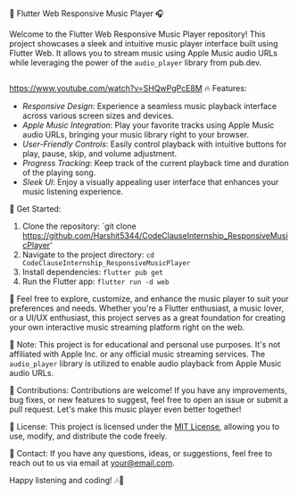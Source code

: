 🎵 Flutter Web Responsive Music Player 🎧

Welcome to the Flutter Web Responsive Music Player repository! This project showcases a sleek and intuitive music player interface built using Flutter Web. It allows you to stream music using Apple Music audio URLs while leveraging the power of the `audio_player` library from pub.dev.


##
https://www.youtube.com/watch?v=SHQwPgPcE8M
🔥 Features:
- *Responsive Design*: Experience a seamless music playback interface across various screen sizes and devices.
- *Apple Music Integration*: Play your favorite tracks using Apple Music audio URLs, bringing your music library right to your browser.
- *User-Friendly Controls*: Easily control playback with intuitive buttons for play, pause, skip, and volume adjustment.
- *Progress Tracking*: Keep track of the current playback time and duration of the playing song.
- *Sleek UI*: Enjoy a visually appealing user interface that enhances your music listening experience.

🚀 Get Started:
1. Clone the repository: `git clone https://github.com/Harshit5344/CodeClauseInternship_ResponsiveMusicPlayer'
2. Navigate to the project directory: `cd CodeClauseInternship_ResponsiveMusicPlayer`
3. Install dependencies: `flutter pub get`
4. Run the Flutter app: `flutter run -d web`

🎉 Feel free to explore, customize, and enhance the music player to suit your preferences and needs. Whether you're a Flutter enthusiast, a music lover, or a UI/UX enthusiast, this project serves as a great foundation for creating your own interactive music streaming platform right on the web.

📝 Note: This project is for educational and personal use purposes. It's not affiliated with Apple Inc. or any official music streaming services. The `audio_player` library is utilized to enable audio playback from Apple Music audio URLs.

🙌 Contributions:
Contributions are welcome! If you have any improvements, bug fixes, or new features to suggest, feel free to open an issue or submit a pull request. Let's make this music player even better together!

📄 License:
This project is licensed under the [MIT License](LICENSE), allowing you to use, modify, and distribute the code freely.

📧 Contact:
If you have any questions, ideas, or suggestions, feel free to reach out to us via email at your@email.com.

Happy listening and coding! 🎶🎉
